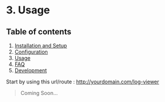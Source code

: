 # 3. Usage

## Table of contents

  1. [Installation and Setup](1.Installation-and-Setup.md)
  2. [Configuration](2.Configuration.md)
  3. [Usage](3.Usage.md)
  4. [FAQ](4.FAQ.md)
  5. [Development](5.Development.md)


Start by using this url/route : http://yourdomain.com/log-viewer

> Coming Soon...

